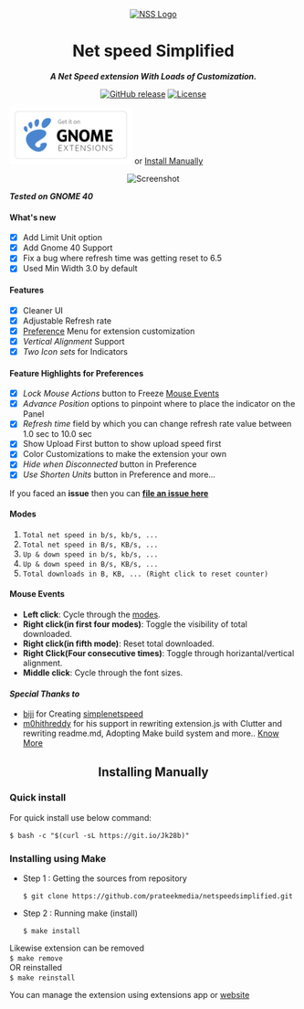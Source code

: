 <p align="center"><a href="https://extensions.gnome.org/extension/3724/net-speed-simplified/"><img src="https://raw.githubusercontent.com/prateekmedia/netspeedsimplified/main/images/icon.png" height=80px alt="NSS Logo"/></a></p>
<h1 align="center">Net speed Simplified</h1>
<p align="center"><i><b>A Net Speed extension With Loads of Customization.</b></i></p>
<p align="center">
<a href="https://github.com/prateekmedia/netspeedsimplified/releases"><img alt="GitHub release" src="https://img.shields.io/github/v/release/prateekmedia/netspeedsimplified"/></a> <a href="LICENSE"><img alt="License" src="https://img.shields.io/github/license/prateekmedia/netspeedsimplified?color=blue"/></a>
</p>

[<img src="https://raw.githubusercontent.com/andyholmes/gnome-shell-extensions-badge/master/get-it-on-ego.svg?sanitize=true" height="100" alt="Get it on GNOME Extensions">](https://extensions.gnome.org/extension/3724/net-speed-simplified/) or [Install Manually](#installing-manually)

<p align="center"><img src='https://raw.githubusercontent.com/prateekmedia/netspeedsimplified/main/images/screenshoot.png' width="500px"  alt="Screenshot"/>
</p>

***Tested on GNOME 40***

#### What's new
- [x] Add Limit Unit option
- [x] Add Gnome 40 Support
- [x] Fix a bug where refresh time was getting reset to 6.5
- [x] Used Min Width 3.0 by default

#### Features
- [x] Cleaner UI
- [x] Adjustable Refresh rate
- [x] [Preference](#Feature-Highlights-for-Preferences) Menu for extension customization
- [x] *Vertical Alignment* Support
- [x] *Two Icon sets* for Indicators

#### Feature Highlights for Preferences
- [x] *Lock Mouse Actions* button to Freeze [Mouse Events](#mouse-events)
- [x] *Advance Position* options to pinpoint where to place the indicator on the Panel
- [x] *Refresh time* field by which you can change refresh rate value between 1.0 sec to 10.0 sec
- [x] Show Upload First button to show upload speed first
- [x] Color Customizations to make the extension your own
- [x] *Hide when Disconnected* button in Preference
- [x] *Use Shorten Units* button in Preference
and more...

If you faced an **issue** then you can **[file an issue here](https://github.com/prateekmedia/netspeedsimplified/issues)**
 
#### Modes
1. `Total net speed in b/s, kb/s, ...`
1. `Total net speed in B/s, KB/s, ...`
1. `Up & down speed in b/s, kb/s, ...`
1. `Up & down speed in B/s, KB/s, ...`
1. `Total downloads in B, KB, ... (Right click to reset counter)`

#### Mouse Events
- **Left click**: Cycle through the [modes](#modes).
- **Right click(in first four modes)**: Toggle the visibility of total downloaded.
- **Right click(in fifth mode)**: Reset total downloaded.
- **Right Click(Four consecutive times)**: Toggle through horizantal/vertical alignment.
- **Middle click**: Cycle through the font sizes.

#### *Special Thanks to*
- [biji](https://github.com/biji) for Creating [simplenetspeed](https://github.com/biji/simplenetspeed)
- [m0hithreddy](https://github.com/m0hithreddy) for his support in rewriting extension.js with Clutter and rewriting readme.md, Adopting Make build system and more..
[Know More](https://github.com/prateekmedia/netspeedsimplified/graphs/contributors)

<h2 align="center">Installing Manually</h2>
  
### Quick install
For quick install use below command:

    $ bash -c "$(curl -sL https://git.io/Jk28b)"


### Installing using Make
* Step 1 : Getting the sources from repository

      $ git clone https://github.com/prateekmedia/netspeedsimplified.git

* Step 2 : Running make (install)

      $ make install

Likewise extension can be removed  
```$ make remove```  
OR reinstalled  
```$ make reinstall```  


You can manage the extension using extensions app or [website](https://extensions.gnome.org/local)
